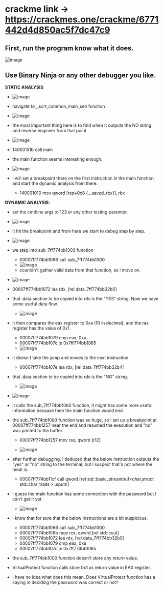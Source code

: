 # crackme link -> https://crackmes.one/crackme/6771442d4d850ac5f7dc47c9


## First, run the program know what it does.
![image](https://github.com/user-attachments/assets/3704be2e-5c62-4b6d-b6e9-3fc8bd013acc)


## Use Binary Ninja or any other debugger you like.

**STATIC ANALYSIS**:
  - ![image](https://github.com/user-attachments/assets/860a1d1d-9a11-478c-b56d-5afd9874b3cb)
  
  - navigate to__scrt_common_main_seh function
  
  - ![image](https://github.com/user-attachments/assets/a63101cb-0504-446c-8e17-21111cd0e27a)
  
  - the most important thing here is to find when it outputs the NO string and reverse engineer from that point.
  
  - ![image](https://github.com/user-attachments/assets/68a22a7b-1f99-460d-b23c-a373bbc8f6c2)
  
  - 14000151b  call    main
  
  - the main function seems interesting enough.
  
  - ![image](https://github.com/user-attachments/assets/eed193fa-b0f6-4646-97d4-7dc650aac72c)

  - I will set a breakpoint there on the first instruction in the main function and start the dynamic analysis from there.
    - 140001010  mov     qword [rsp+0x8 {__saved_rbx}], rbx 


**DYNAMIC ANALYSIS**:
  - set the cmdline args to 123 or any other testing paramter.
  
  - ![image](https://github.com/user-attachments/assets/25e76db8-681e-40ca-b684-d89ebfba63d5)

  - it hit the breakpoint and from here we start to debug step by step.
  
  - ![image](https://github.com/user-attachments/assets/439f884a-3231-44da-9174-940a5b0fd9d1)

  - we step into sub_7ff774bb1000 function
    - 00007ff774bb1066  call    sub_7ff774bb1000
    - ![image](https://github.com/user-attachments/assets/72e3ebbb-efca-4d15-9c31-682ba844d967)
    - counldn't gather valid data from that function, so I move on.

  - ![image](https://github.com/user-attachments/assets/81e9aca6-1acc-424d-8f57-aafca36fcd53)

  - 00007ff774bb1072  lea     rdx, [rel data_7ff774bb32b0]
  
  - that .data section to be copied into rdx is the "YES" string. Now we have some useful data flow.
    
    - ![image](https://github.com/user-attachments/assets/8899fa11-d148-463b-bb06-6e1bc3de5e22)
   
  - it then compares the eax register to 0xa (10 in decimal), and the rax register has the value of 0x1.

    - 00007ff774bb1079  cmp     eax, 0xa
    - 00007ff774bb107c  je      0x7ff774bb1085
    - ![image](https://github.com/user-attachments/assets/d9d3cb01-0ea8-4700-9f3b-5b07cae6dc43)
  
  - it doesn't take the jump and moves to the next instruction
    - 00007ff774bb107e  lea     rdx, [rel data_7ff774bb32b4]
      
  - that .data section to be copied into rdx is the "NO" string.

     - ![image](https://github.com/user-attachments/assets/cecf9761-6590-43f1-b3e8-6e90119aa507)

  - ![image](https://github.com/user-attachments/assets/66a79991-c926-48c2-bc11-ae0b4df96101)
    
  - it calls the sub_7ff774bb10b0 function, it might has some more useful information because then the main function would end.
  - the sub_7ff774bb10b0 function was so huge, so I set up a breakpoint at 00007ff774bb1257 near the end and resumed the execution and "no" was printed to the buffer.
    - 00007ff774bb1257  mov     rax, qword [r12]

    - ![image](https://github.com/user-attachments/assets/86473a0e-29aa-4633-ab23-2c2bdcca0830)
   
  - after furthur debugging, I deduced that the below instruction outputs the "yes" or "no" string to the terminal, but I suspect that's not where the meat is.
    - 00007ff774bb11cf  call    qword [rel std::basic_streambuf<char,struct std::char_traits<char> >::sputn] 

  - I guess the main function has some connection with the password but I can't get it yet.
    - ![image](https://github.com/user-attachments/assets/80441880-4af8-46ee-9643-8d298dfa82c2)

  - I know that for sure that the below instructions are a bit suspicious.
    - 00007ff774bb1066  call    sub_7ff774bb1000
    - 00007ff774bb106b  mov     rcx, qword [rel std::cout]
    - 00007ff774bb1072  lea     rdx, [rel data_7ff774bb32b0]
    - 00007ff774bb1079  cmp     eax, 0xa
    - 00007ff774bb107c  je      0x7ff774bb1085

  - the sub_7ff774bb1000 function doesn't store any return value.
  - VirtualProtect function calls store 0x1 as return value in EAX register.
  - I have no idea what does this mean. Does VirtualProtect function has a saying in deciding the password was correct or not?


